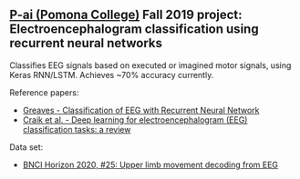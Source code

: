 ## [P-ai (Pomona College)](https://www.p-ai.org/) Fall 2019 project: Electroencephalogram classification using recurrent neural networks

Classifies EEG signals based on executed or imagined motor signals, using Keras RNN/LSTM. Achieves ~70% accuracy currently.

Reference papers:
- [Greaves - Classification of EEG with Recurrent Neural Network](https://cs224d.stanford.edu/reports/GreavesAlex.pdf)
- [Craik et al. - Deep learning for electroencephalogram (EEG) classification tasks: a review](https://iopscience.iop.org/article/10.1088/1741-2552/ab0ab5/pdf)

Data set:
- [BNCI Horizon 2020, #25: Upper limb movement decoding from EEG](http://bnci-horizon-2020.eu/database/data-sets)
